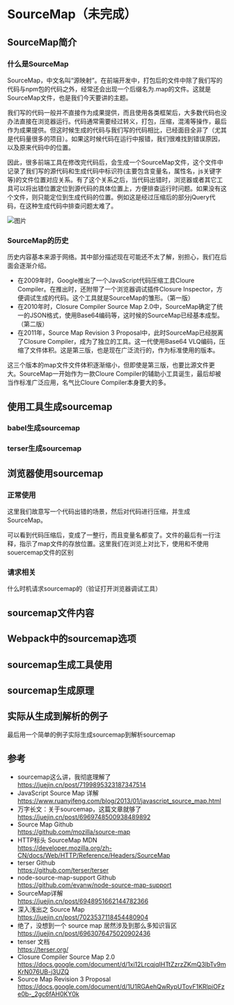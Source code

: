 # SourceMap（未完成）

## SourceMap简介
### 什么是SourceMap
SourceMap，中文名叫“源映射”。在前端开发中，打包后的文件中除了我们写的代码与npm包的代码之外，经常还会出现一个后缀名为.map的文件。这就是SourceMap文件，也是我们今天要讲的主题。

我们写的代码一般并不直接作为成果提供，而且使用各类框架后，大多数代码也没办法直接在浏览器运行。代码通常需要经过转义，打包，压缩，混淆等操作，最后作为成果提供。但这时候生成的代码与我们写的代码相比，已经面目全非了（尤其是代码量很多的项目）。如果这时候代码在运行中报错，我们很难找到错误原因，以及原来代码中的位置。

因此，很多前端工具在修改完代码后，会生成一个SourceMap文件，这个文件中记录了我们写的源代码和生成代码中标识符(主要包含变量名，属性名，js关键字等)的文件位置对应关系。有了这个关系之后，当代码出错时，浏览器或者其它工具可以将出错位置定位到源代码的具体位置上，方便排查运行时问题。如果没有这个文件，则只能定位到生成代码的位置。例如这是经过压缩后的部分jQuery代码，在这种生成代码中排查问题太难了。

![图片](/2025/sourcemap-1.png)

### SourceMap的历史
历史内容基本来源于网络。其中部分描述现在可能还不太了解，别担心，我们在后面会逐渐介绍。

* 在2009年时，Google推出了一个JavaScript代码压缩工具Cloure Compiler。在推出时，还附带了一个浏览器调试插件Closure Inspector，方便调试生成的代码。这个工具就是SourceMap的雏形。（第一版）
* 在2010年时，Closure Compiler Source Map 2.0中，SourceMap确定了统一的JSON格式，使用Base64编码等，这时候的SourceMap已经基本成型。（第二版）
* 在2011年，Source Map Revision 3 Proposal中，此时SourceMap已经脱离了Closure Compiler，成为了独立的工具。这一代使用Base64 VLQ编码，压缩了文件体积。这是第三版，也是现在广泛流行的，作为标准使用的版本。

这三个版本的map文件文件体积逐渐缩小，但即使是第三版，也要比源文件更大。SourceMap一开始作为一款Cloure Compiler的辅助小工具诞生，最后却被当作标准广泛应用，名气比Cloure Compiler本身要大的多。

## 使用工具生成sourcemap

### babel生成sourcemap

### terser生成sourcemap

## 浏览器使用sourcemap

### 正常使用
这里我们故意写一个代码出错的场景，然后对代码进行压缩，并生成SourceMap。


可以看到代码压缩后，变成了一整行，而且变量名都变了。文件的最后有一行注释，指示了map文件的存放位置。这里我们在浏览上对比下，使用和不使用souercemap文件的区别
### 请求相关

什么时机请求sourcemap的（验证打开浏览器调试工具）

## sourcemap文件内容

## Webpack中的sourcemap选项

## sourcemap生成工具使用

## sourcemap生成原理

## 实际从生成到解析的例子

最后用一个简单的例子实际生成sourcemap到解析sourcemap

## 参考
- sourcemap这么讲，我彻底理解了\
  https://juejin.cn/post/7199895323187347514
- JavaScript Source Map 详解\
  https://www.ruanyifeng.com/blog/2013/01/javascript_source_map.html
- 万字长文：关于sourcemap，这篇文章就够了\
  https://juejin.cn/post/6969748500938489892
- Source Map Github\
  https://github.com/mozilla/source-map
- HTTP标头 SourceMap MDN\
  https://developer.mozilla.org/zh-CN/docs/Web/HTTP/Reference/Headers/SourceMap
- terser Github\
  https://github.com/terser/terser
- node-source-map-support Github\
  https://github.com/evanw/node-source-map-support
- SourceMap详解\
  https://juejin.cn/post/6948951662144782366
- 深入浅出之 Source Map\
  https://juejin.cn/post/7023537118454480904
- 绝了，没想到一个 source map 居然涉及到那么多知识盲区\
  https://juejin.cn/post/6963076475020902436
- tenser 文档\
  https://terser.org/
- Closure Compiler Source Map 2.0\
  https://docs.google.com/document/d/1xi12LrcqjqIHTtZzrzZKmQ3lbTv9mKrN076UB-j3UZQ
- Source Map Revision 3 Proposal\
  https://docs.google.com/document/d/1U1RGAehQwRypUTovF1KRlpiOFze0b-_2gc6fAH0KY0k
